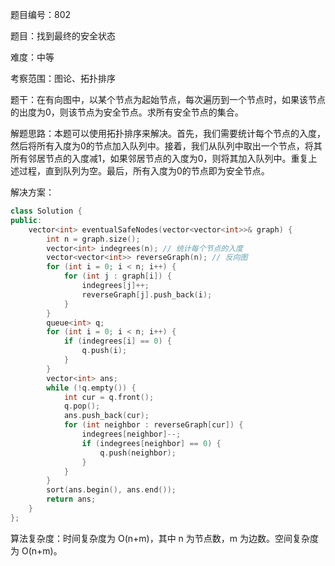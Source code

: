 题目编号：802

题目：找到最终的安全状态

难度：中等

考察范围：图论、拓扑排序

题干：在有向图中，以某个节点为起始节点，每次遍历到一个节点时，如果该节点的出度为0，则该节点为安全节点。求所有安全节点的集合。

解题思路：本题可以使用拓扑排序来解决。首先，我们需要统计每个节点的入度，然后将所有入度为0的节点加入队列中。接着，我们从队列中取出一个节点，将其所有邻居节点的入度减1，如果邻居节点的入度为0，则将其加入队列中。重复上述过程，直到队列为空。最后，所有入度为0的节点即为安全节点。

解决方案：

```cpp
class Solution {
public:
    vector<int> eventualSafeNodes(vector<vector<int>>& graph) {
        int n = graph.size();
        vector<int> indegrees(n); // 统计每个节点的入度
        vector<vector<int>> reverseGraph(n); // 反向图
        for (int i = 0; i < n; i++) {
            for (int j : graph[i]) {
                indegrees[j]++;
                reverseGraph[j].push_back(i);
            }
        }
        queue<int> q;
        for (int i = 0; i < n; i++) {
            if (indegrees[i] == 0) {
                q.push(i);
            }
        }
        vector<int> ans;
        while (!q.empty()) {
            int cur = q.front();
            q.pop();
            ans.push_back(cur);
            for (int neighbor : reverseGraph[cur]) {
                indegrees[neighbor]--;
                if (indegrees[neighbor] == 0) {
                    q.push(neighbor);
                }
            }
        }
        sort(ans.begin(), ans.end());
        return ans;
    }
};
```

算法复杂度：时间复杂度为 O(n+m)，其中 n 为节点数，m 为边数。空间复杂度为 O(n+m)。